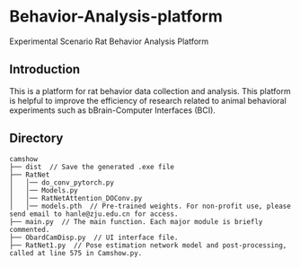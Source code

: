 # Behavior-Analysis-platform
Experimental Scenario Rat Behavior Analysis Platform

## Introduction

This is a platform for rat behavior data collection and analysis. This platform is helpful to improve the efficiency of research related to animal behavioral experiments such as bBrain-Computer Interfaces (BCI).

## Directory

```
camshow
├── dist  // Save the generated .exe file
├── RatNet
│   │── do_conv_pytorch.py
│   │── Models.py
│   │── RatNetAttention_DOConv.py
│   │── models.pth  // Pre-trained weights. For non-profit use, please send email to hanle@zju.edu.cn for access.
├── main.py  // The main function. Each major module is briefly commented.
├── ObardCamDisp.py  // UI interface file.
├── RatNet1.py  // Pose estimation network model and post-processing, called at line 575 in Camshow.py.
```
